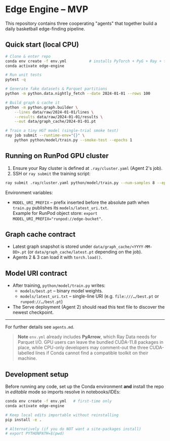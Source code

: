 # Edge Engine – MVP

This repository contains three cooperating "agents" that together build a daily
basketball edge-finding pipeline.

## Quick start (local CPU)
```bash
# Clone & enter repo
conda env create -f env.yml          # installs PyTorch + PyG + Ray + tooling
conda activate edge-engine

# Run unit tests
pytest -q

# Generate fake datasets & Parquet partitions
python -m python.data.nightly_fetch --date 2024-01-01 --rows 100

# Build graph & cache it
python -m python.graph.builder \
    --lines data/raw/2024-01-01/lines \
    --results data/raw/2024-01-01/results \
    --out data/graph_cache/2024-01-01.pt

# Train a tiny HGT model (single-trial smoke test)
ray job submit --runtime-env="{}" \
    python python/model/train.py --smoke-test --epochs 1
```

## Running on RunPod GPU cluster
1. Ensure your Ray cluster is defined at `.ray/cluster.yaml` (Agent 2's job).  
2. SSH or `ray submit` the training script:
```bash
ray submit .ray/cluster.yaml python/model/train.py --num-samples 8 --epochs 3
```
Environment variables:
* `MODEL_URI_PREFIX` – prefix inserted before the absolute path when
  `train.py` publishes its `models/latest_uri.txt`.  
  Example for RunPod object store: `export MODEL_URI_PREFIX="runpod://edge-bucket"`.

## Graph cache contract
* Latest graph snapshot is stored under `data/graph_cache/<YYYY-MM-DD>.pt` (or
  `data/graph_cache/latest.pt` depending on the job).  
* Agents 2 & 3 can load it with `torch.load()`.

## Model URI contract
* After training, `python/model/train.py` writes:  
  * `models/best.pt` – binary model weights.  
  * `models/latest_uri.txt` – single-line URI (e.g. `file:///…/best.pt` or
    `runpod://…/best.pt`)
* The Serve deployment (Agent 2) should read this text file to discover the
  newest checkpoint.

---
For further details see `agents.md`.

> **Note**
> `env.yml` already includes **PyArrow**, which Ray Data needs for Parquet I/O.
> GPU users can leave the bundled CUDA-11.8 packages in place, while CPU-only
> developers may comment-out the three CUDA-labelled lines if Conda cannot find
> a compatible toolkit on their machine.

## Development setup
Before running any code, set up the Conda environment **and** install the repo
in *editable* mode so imports resolve in notebooks/IDEs:

```bash
conda env create -f env.yml   # first-time only
conda activate edge-engine

# Keep local edits importable without reinstalling
pip install -e .

# Alternatively (if you do NOT want a site-packages install)
# export PYTHONPATH=$(pwd)
```

```bash